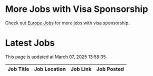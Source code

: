# More Jobs with Visa Sponsorship

Check out [Europe Jobs](https://github.com/sureshparimi/europejobs#latest-jobs) for more jobs with visa sponsorship.

# Latest Jobs

This page is updated at March 07, 2025 13:58:35

| Job Title | Job Location | Job Link | Job Posted |
| --- | --- | --- | --- |
